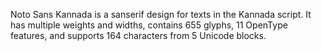 Noto Sans Kannada is a sanserif design for texts in the Kannada script. It has multiple weights and widths, contains 655 glyphs, 11 OpenType features, and supports 164 characters from 5 Unicode blocks.